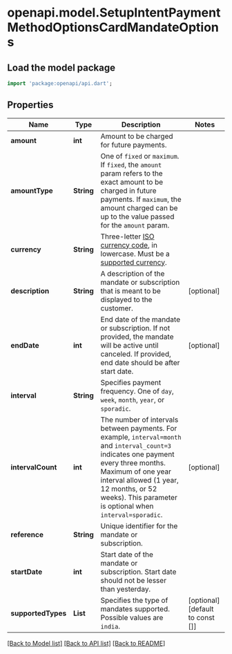 # openapi.model.SetupIntentPaymentMethodOptionsCardMandateOptions

## Load the model package
```dart
import 'package:openapi/api.dart';
```

## Properties
Name | Type | Description | Notes
------------ | ------------- | ------------- | -------------
**amount** | **int** | Amount to be charged for future payments. | 
**amountType** | **String** | One of `fixed` or `maximum`. If `fixed`, the `amount` param refers to the exact amount to be charged in future payments. If `maximum`, the amount charged can be up to the value passed for the `amount` param. | 
**currency** | **String** | Three-letter [ISO currency code](https://www.iso.org/iso-4217-currency-codes.html), in lowercase. Must be a [supported currency](https://stripe.com/docs/currencies). | 
**description** | **String** | A description of the mandate or subscription that is meant to be displayed to the customer. | [optional] 
**endDate** | **int** | End date of the mandate or subscription. If not provided, the mandate will be active until canceled. If provided, end date should be after start date. | [optional] 
**interval** | **String** | Specifies payment frequency. One of `day`, `week`, `month`, `year`, or `sporadic`. | 
**intervalCount** | **int** | The number of intervals between payments. For example, `interval=month` and `interval_count=3` indicates one payment every three months. Maximum of one year interval allowed (1 year, 12 months, or 52 weeks). This parameter is optional when `interval=sporadic`. | [optional] 
**reference** | **String** | Unique identifier for the mandate or subscription. | 
**startDate** | **int** | Start date of the mandate or subscription. Start date should not be lesser than yesterday. | 
**supportedTypes** | **List<String>** | Specifies the type of mandates supported. Possible values are `india`. | [optional] [default to const []]

[[Back to Model list]](../README.md#documentation-for-models) [[Back to API list]](../README.md#documentation-for-api-endpoints) [[Back to README]](../README.md)


